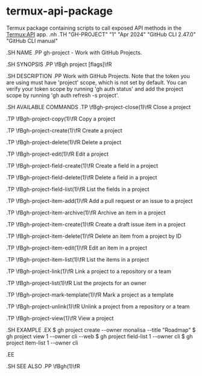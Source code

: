 # termux-api-package
Termux package containing scripts to call exposed API methods in the [Termux:API](https://github.com/termux/termux-api) app.
.nh
.TH "GH-PROJECT" "1" "Apr 2024" "GitHub CLI 2.47.0" "GitHub CLI manual"

.SH NAME
.PP
gh-project - Work with GitHub Projects.


.SH SYNOPSIS
.PP
\fBgh project <command> [flags]\fR


.SH DESCRIPTION
.PP
Work with GitHub Projects. Note that the token you are using must have 'project' scope, which is not set by default. You can verify your token scope by running 'gh auth status' and add the project scope by running 'gh auth refresh -s project'.


.SH AVAILABLE COMMANDS
.TP
\fBgh-project-close(1)\fR
Close a project

.TP
\fBgh-project-copy(1)\fR
Copy a project

.TP
\fBgh-project-create(1)\fR
Create a project

.TP
\fBgh-project-delete(1)\fR
Delete a project

.TP
\fBgh-project-edit(1)\fR
Edit a project

.TP
\fBgh-project-field-create(1)\fR
Create a field in a project

.TP
\fBgh-project-field-delete(1)\fR
Delete a field in a project

.TP
\fBgh-project-field-list(1)\fR
List the fields in a project

.TP
\fBgh-project-item-add(1)\fR
Add a pull request or an issue to a project

.TP
\fBgh-project-item-archive(1)\fR
Archive an item in a project

.TP
\fBgh-project-item-create(1)\fR
Create a draft issue item in a project

.TP
\fBgh-project-item-delete(1)\fR
Delete an item from a project by ID

.TP
\fBgh-project-item-edit(1)\fR
Edit an item in a project

.TP
\fBgh-project-item-list(1)\fR
List the items in a project

.TP
\fBgh-project-link(1)\fR
Link a project to a repository or a team

.TP
\fBgh-project-list(1)\fR
List the projects for an owner

.TP
\fBgh-project-mark-template(1)\fR
Mark a project as a template

.TP
\fBgh-project-unlink(1)\fR
Unlink a project from a repository or a team

.TP
\fBgh-project-view(1)\fR
View a project


.SH EXAMPLE
.EX
$ gh project create --owner monalisa --title "Roadmap"
$ gh project view 1 --owner cli --web
$ gh project field-list 1 --owner cli
$ gh project item-list 1 --owner cli

.EE


.SH SEE ALSO
.PP
\fBgh(1)\fR